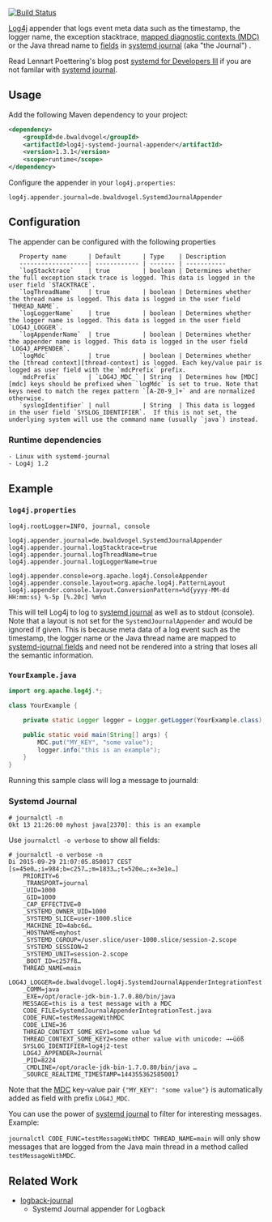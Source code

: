 [![Build Status](https://travis-ci.org/bwaldvogel/log4j-systemd-journal-appender.png?branch=1.x)](https://travis-ci.org/bwaldvogel/log4j-systemd-journal-appender)

[Log4j][log4j] appender that logs event meta data such as the timestamp, the logger name, the exception stacktrace, [mapped diagnostic contexts (MDC)][mdc] or the Java thread name to [fields][systemd-journal-fields] in [systemd journal][systemd-journal] (aka "the Journal") .

Read Lennart Poettering's blog post [systemd for Developers III][systemd-for-developers] if you are not familar with [systemd journal][systemd-journal].

## Usage ##
Add the following Maven dependency to your project:

```xml
<dependency>
	<groupId>de.bwaldvogel</groupId>
	<artifactId>log4j-systemd-journal-appender</artifactId>
	<version>1.3.1</version>
	<scope>runtime</scope>
</dependency>
```

Configure the appender in your `log4j.properties`:
```
log4j.appender.journal=de.bwaldvogel.SystemdJournalAppender
```

## Configuration ##

The appender can be configured with the following properties

       Property name      | Default      | Type    | Description
       -------------------| ------------ | ------- | -----------
       `logStacktrace`    | true         | boolean | Determines whether the full exception stack trace is logged. This data is logged in the user field `STACKTRACE`.
       `logThreadName`    | true         | boolean | Determines whether the thread name is logged. This data is logged in the user field `THREAD_NAME`.
       `logLoggerName`    | true         | boolean | Determines whether the logger name is logged. This data is logged in the user field `LOG4J_LOGGER`.
       `logAppenderName`  | true         | boolean | Determines whether the appender name is logged. This data is logged in the user field `LOG4J_APPENDER`.
       `logMdc`           | true         | boolean | Determines whether the [thread context][thread-context] is logged. Each key/value pair is logged as user field with the `mdcPrefix` prefix.
       `mdcPrefix`        | `LOG4J_MDC_` | String  | Determines how [MDC][mdc] keys should be prefixed when `logMdc` is set to true. Note that keys need to match the regex pattern `[A-Z0-9_]+` and are normalized otherwise.
       `syslogIdentifier` | null         | String  | This data is logged in the user field `SYSLOG_IDENTIFIER`.  If this is not set, the underlying system will use the command name (usually `java`) instead.

### Runtime dependencies ###
    - Linux with systemd-journal
    - Log4j 1.2

## Example ##

### `log4j.properties`
```
log4j.rootLogger=INFO, journal, console

log4j.appender.journal=de.bwaldvogel.SystemdJournalAppender
log4j.appender.journal.logStacktrace=true
log4j.appender.journal.logThreadName=true
log4j.appender.journal.logLoggerName=true

log4j.appender.console=org.apache.log4j.ConsoleAppender
log4j.appender.console.layout=org.apache.log4j.PatternLayout
log4j.appender.console.layout.ConversionPattern=%d{yyyy-MM-dd HH:mm:ss} %-5p [%.20c] %m%n
```

This will tell Log4j to log to [systemd journal][systemd-journal] as well as to stdout (console).
Note that a layout is not set for the `SystemdJournalAppender` and would be ignored if given.
This is because meta data of a log event such as the timestamp, the logger name or the Java thread name are mapped to [systemd-journal fields][systemd-journal-fields] and need not be rendered into a string that loses all the semantic information.

### `YourExample.java`
```java
import org.apache.log4j.*;

class YourExample {

    private static Logger logger = Logger.getLogger(YourExample.class);

    public static void main(String[] args) {
        MDC.put("MY_KEY", "some value");
        logger.info("this is an example");
    }
}
```

Running this sample class will log a message to journald:

### Systemd Journal

```
# journalctl -n
Okt 13 21:26:00 myhost java[2370]: this is an example
```

Use `journalctl -o verbose` to show all fields:

```
# journalctl -o verbose -n
Di 2015-09-29 21:07:05.850017 CEST [s=45e0…;i=984;b=c257…;m=1833…;t=520e…;x=3e1e…]
    PRIORITY=6
    _TRANSPORT=journal
    _UID=1000
    _GID=1000
    _CAP_EFFECTIVE=0
    _SYSTEMD_OWNER_UID=1000
    _SYSTEMD_SLICE=user-1000.slice
    _MACHINE_ID=4abc6d…
    _HOSTNAME=myhost
    _SYSTEMD_CGROUP=/user.slice/user-1000.slice/session-2.scope
    _SYSTEMD_SESSION=2
    _SYSTEMD_UNIT=session-2.scope
    _BOOT_ID=c257f8…
    THREAD_NAME=main
    LOG4J_LOGGER=de.bwaldvogel.log4j.SystemdJournalAppenderIntegrationTest
    _COMM=java
    _EXE=/opt/oracle-jdk-bin-1.7.0.80/bin/java
    MESSAGE=this is a test message with a MDC
    CODE_FILE=SystemdJournalAppenderIntegrationTest.java
    CODE_FUNC=testMessageWithMDC
    CODE_LINE=36
    THREAD_CONTEXT_SOME_KEY1=some value %d
    THREAD_CONTEXT_SOME_KEY2=some other value with unicode: →←üöß
    SYSLOG_IDENTIFIER=log4j2-test
    LOG4J_APPENDER=Journal
    _PID=8224
    _CMDLINE=/opt/oracle-jdk-bin-1.7.0.80/bin/java …
    _SOURCE_REALTIME_TIMESTAMP=1443553625850017
```

Note that the [MDC][mdc] key-value pair `{"MY_KEY": "some value"}` is automatically added as field with prefix `LOG4J_MDC`.

You can use the power of [systemd journal][systemd-journal] to filter for interesting messages. Example:

`journalctl CODE_FUNC=testMessageWithMDC THREAD_NAME=main` will only show messages that are logged from the Java main thread in a method called `testMessageWithMDC`.

## Related Work ##

* [logback-journal][logback-journal]
	* Systemd Journal appender for Logback

[log4j]: http://logging.apache.org/log4j
[mdc]: https://logging.apache.org/log4j/1.2/apidocs/org/apache/log4j/MDC.html
[systemd-for-developers]: http://0pointer.de/blog/projects/journal-submit.html
[systemd-journal]: http://www.freedesktop.org/software/systemd/man/systemd-journald.service.html
[systemd-journal-fields]: http://www.freedesktop.org/software/systemd/man/systemd.journal-fields.html
[logback-journal]: https://github.com/gnieh/logback-journal
